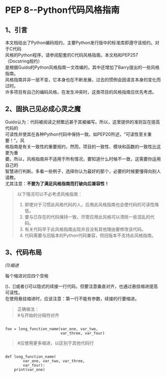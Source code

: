 PEP 8--Python代码风格指南
======

1、引言
---
本文档给出了Python编码规约，主要Python发行版中的标准库即遵守该规约。对于C代码   
风格的Python程序，请参阅配套的C代码风格指南。本文档和PEP257（Docstring规约）   
是根据Guido的Python风格指南一文改编的，其中还增加了Barry提出的一些风格指南。   
风格指南并非一层不变，它本身也在不断发展，过去的惯例会因语言本身的变化而过时。   
许多项目有自己的编码风格，在发生冲突时，这类项目的风格指南应优先考虑。

2、固执己见必成心灵之魔
----
Guido认为：代码被阅读之频繁远甚于其被编写。所以，这里提供的准则旨在提高代码的   
可读性并使其在各种Python代码中保持一致。如PEP20所述，“可读性至关重要！”。风   
格指南是有关一致性的重要规约，然而，项目的一致性、模块和函数的一致性比这更为重   
要。所以，风格指南并不适用于所有情况，要知道什么时候不一致，这需要你运用自己的   
智慧进行判断。多看一些例子，选择你认为最好的那个，必要的时候要懂得向别人请教。   
尤其注意：**不要为了满足风格指南而打破向后兼容性！**
>以下情况可以不必考虑风格指南：   
> 1. 即使对于习惯此风格代码的人，应用此风格指南也会使代码的可读性降低。   
> 2. 要与已存在的代码保持一致，尽管应用此风格可以清除一些混乱的代码。   
> 3. 有关代码早于此风格指南出现并且没有其他理由要修改该代码。   
> 4. 代码需要与旧版本的Python代码兼容，但旧版本不支持此风格指南。   

3、代码布局
-------
*(1)缩进*

每个缩进对应四个空格

()、[]或者{}可以隐式的续接一行代码，但要注意垂直对齐，也通过悬挂缩进提高可读性。   
在使用悬挂缩进时，应该注意：第一行不能有参数，续接的行要缩进。
>正确做法：   
>#与开始的分隔符对齐
<pre><code>
foo = long_function_name(var_one, var_two,
                         var_three, var_four)
</code></pre>
>#应使用更多缩进，以区别于其他代码行
<pre><code>
def long_function_name(
        var_one, var_two, var_three,
        var_four):
    print(var_one)
</code></pre>